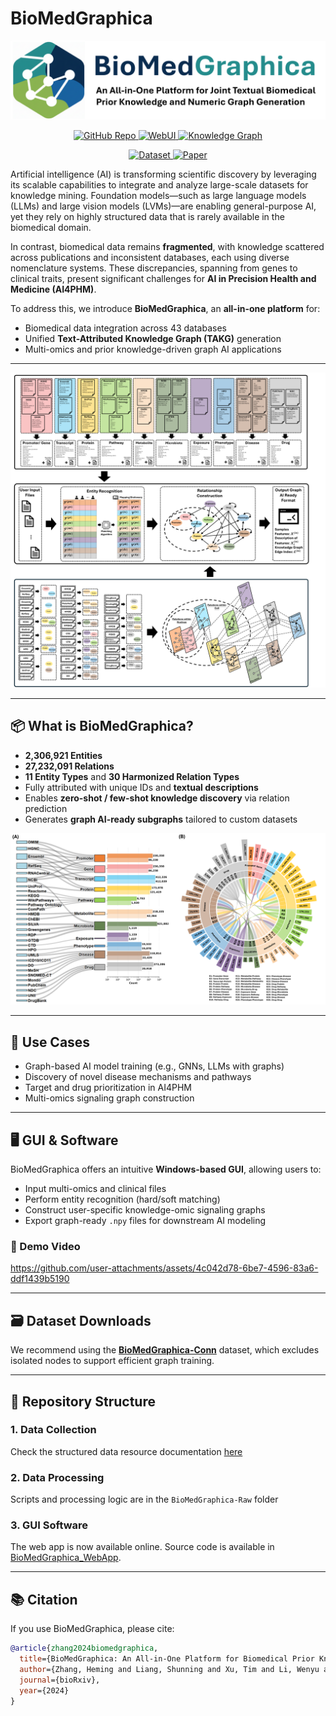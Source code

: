 # BioMedGraphica

![BMG-logo](./Figures/BMG-logo.png)

<p align="center">
  <a href="https://github.com/FuhaiLiAiLab/BioMedGraphica">
    <img src="https://img.shields.io/badge/GitHub-BioMedGraphica-181717?logo=github" alt="GitHub Repo">
  </a>
  <a href="https://github.com/FuhaiLiAiLab/BioMedGraphica">
    <img src="https://img.shields.io/badge/WebUI-BioMedGraphica-red" alt="WebUI">
  </a>
  <a href="https://github.com/FuhaiLiAiLab/BioMedGraphica">
    <img src="https://img.shields.io/badge/Knowledge%20Graph-BioMedGraphica-blue" alt="Knowledge Graph">
  </a>
</p>
<p align="center">
  <a href="https://huggingface.co/datasets/FuhaiLiAiLab/BioMedGraphica">
    <img src="https://img.shields.io/badge/Hugging%20Face-Dataset-FFD21E?logo=huggingface" alt="Dataset">
  </a>
  <a href="https://www.biorxiv.org/content/10.1101/2024.12.05.627020v2">
    <img src="https://img.shields.io/badge/bioRxiv-Paper-6f42c1" alt="Paper">
  </a>
</p>

Artificial intelligence (AI) is transforming scientific discovery by leveraging its scalable capabilities to integrate and analyze large-scale datasets for knowledge mining. Foundation models—such as large language models (LLMs) and large vision models (LVMs)—are enabling general-purpose AI, yet they rely on highly structured data that is rarely available in the biomedical domain.

In contrast, biomedical data remains **fragmented**, with knowledge scattered across publications and inconsistent databases, each using diverse nomenclature systems. These discrepancies, spanning from genes to clinical traits, present significant challenges for **AI in Precision Health and Medicine (AI4PHM)**.

To address this, we introduce **BioMedGraphica**, an **all-in-one platform** for:
- Biomedical data integration across 43 databases
- Unified **Text-Attributed Knowledge Graph (TAKG)** generation
- Multi-omics and prior knowledge-driven graph AI applications

---

![Figure 1: BioMedGraphica Workflow](./Figures/Figure1.png)

---

## 📦 What is BioMedGraphica?

- **2,306,921 Entities**  
- **27,232,091 Relations**  
- **11 Entity Types** and **30 Harmonized Relation Types**  
- Fully attributed with unique IDs and **textual descriptions**
- Enables **zero-shot / few-shot knowledge discovery** via relation prediction
- Generates **graph AI-ready subgraphs** tailored to custom datasets

![BMG-statistics](./Figures/Figure0-1.png)

---

## 🧠 Use Cases

- Graph-based AI model training (e.g., GNNs, LLMs with graphs)
- Discovery of novel disease mechanisms and pathways
- Target and drug prioritization in AI4PHM
- Multi-omics signaling graph construction

---

## 🖥️ GUI & Software

BioMedGraphica offers an intuitive **Windows-based GUI**, allowing users to:
- Input multi-omics and clinical files
- Perform entity recognition (hard/soft matching)
- Construct user-specific knowledge-omic signaling graphs
- Export graph-ready `.npy` files for downstream AI modeling

### 🎥 Demo Video

https://github.com/user-attachments/assets/4c042d78-6be7-4596-83a6-ddf1439b5190

---

## 🗃️ Dataset Downloads

We recommend using the **[BioMedGraphica-Conn](https://huggingface.co/datasets/FuhaiLiAiLab/BioMedGraphica/tree/main/BioMedGraphica-Conn)** dataset, which excludes isolated nodes to support efficient graph training.

---

## 📁 Repository Structure

### 1. Data Collection

Check the structured data resource documentation [here](./DataCollection.md)

### 2. Data Processing

Scripts and processing logic are in the `BioMedGraphica-Raw` folder

### 3. GUI Software

The web app is now available online. Source code is available in [BioMedGraphica_WebApp](https://github.com/CallOfDady/BioMedGraphica_WebApp).

---

## 📚 Citation

If you use BioMedGraphica, please cite:

```bibtex
@article{zhang2024biomedgraphica,
  title={BioMedGraphica: An All-in-One Platform for Biomedical Prior Knowledge and Omic Signaling Graph Generation},
  author={Zhang, Heming and Liang, Shunning and Xu, Tim and Li, Wenyu and Huang, Di and Dong, Yuhan and Li, Guangfu and Miller, J Philip and Goedegebuure, S Peter and Sardiello, Marco and others},
  journal={bioRxiv},
  year={2024}
}
